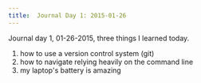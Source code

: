 ```yaml
---
title:  Journal Day 1: 2015-01-26
---
```



Journal day 1, 01-26-2015, three things I learned today.
1.  how to use a version control system (git)
2.  how to navigate relying heavily on the command line
3.  my laptop's battery is amazing
